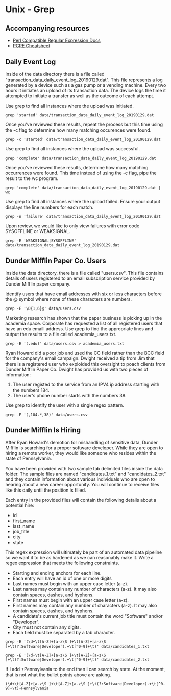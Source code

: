 # Unix - Grep


## Accompanying resources
* [Perl Compatible Regular Expression Docs](https://www.pcre.org/current/doc/html/pcre2pattern.html)
* [PCRE Cheatsheet](https://www.debuggex.com/cheatsheet/regex/pcre)


## Daily Event Log

Inside of the data directory there is a file called "transaction_data_daily_event_log_20190129.dat". This file represents a log generated by a device such as a gas pump or a vending machine. Every two hours it initiates an upload of its transaction data. The device logs the time it attempted to initiate a transfer as well as the outcome of each attempt.

Use grep to find all instances where the upload was initiated. 
```
grep 'started' data/transaction_data_daily_event_log_20190129.dat
```

Once you've reviewed these results, repeat the process but this time using the -c flag to determine how many matching occurences were found.
```
grep -c 'started' data/transaction_data_daily_event_log_20190129.dat 
```


Use grep to find all instances where the upload was successful. 
```
grep 'complete' data/transaction_data_daily_event_log_20190129.dat 
```

Once you've reviewed these results, determine how many matching occurrences were found. This time instead of using the -c flag, pipe the result to the wc program.
```
grep 'complete' data/transaction_data_daily_event_log_20190129.dat | wc
```

[//]: # (not sure about this one)

Use grep to find all instances where the upload failed. Ensure your output displays the line numbers for each match.

```
grep -n 'failure' data/transaction_data_daily_event_log_20190129.dat
```

Upon review, we would like to only view failures with error code SYSOFFLINE or WEAKSIGNAL.

```
grep -E 'WEAKSIGNAL|SYSOFFLINE' data/transaction_data_daily_event_log_20190129.dat
```


## Dunder Mifflin Paper Co. Users

Inside the data directory, there is a file called "users.csv". This file contains details of users registered to an email subscription service provided by Dunder Mifflin paper company. 

Identify users that have email addresses with six or less characters before the @ symbol where none of these characters are numbers.
```
grep -E '\D{1,6}@' data/users.csv 
```

[//]: # (This solution triggers for things like mda7rw@ as well)

Marketing research has shown that the paper business is picking up in the academia space. Corporate has requested a list of all registered users that have an edu emaill address. Use grep to find the appropriate lines and output the results to a file called academia_users.txt.
```
grep -E '(.edu)' data/users.csv > academia_users.txt
```


Ryan Howard did a poor job and used the CC field rather than the BCC field for the company's email campaign. Dwight received a tip from Jim that there is a registered user who exploided this oversight to poach clients from Dunder Mifflin Paper Co. Dwight has provided us with two pieces of information:
1. The user registed to the service from an IPV4 ip address starting with the numbers 184. 
2. The user's phone number starts with the numbers 38.

Use grep to identify the user with a single regex pattern.
```
grep -E '(,184.*,38)' data/users.csv 
```


## Dunder Mifflin Is Hiring

After Ryan Howard's demotion for mishandling of sensitive data, Dunder Mifflin is searching for a proper software developer. While they are open to hiring a remote worker, they would like someone who resides within the state of Pennsylvania.

You have been provided with two sample tab delimited files inside the data folder. The sample files are named "candidates_1.txt" and "candidates_2.txt" and they contain information about various individuals who are open to hearing about a new career opportunity. You will continue to receive files like this daily until the position is filled.

Each entry in the provided files will contain the following details about a potential hire:
* id
* first_name
* last_name
* job_title
* city
* state

This regex expression will ultimately be part of an automated data pipeline so we want it to be as hardened as we can reasonably make it. Write a regex expression that meets the following constraints.

* Starting and ending anchors for each line.
* Each entry will have an id of one or more digits
* Last names must begin with an upper case letter (a-z).
* Last names may contain any number of characters (a-z). It may also contain spaces, dashes, and hyphens.
* First names must begin with an upper case letter (a-z).
* First names may contain any number of characters (a-z). It may also contain spaces, dashes, and hyphens.
* A candidate's current job title must contain the word "Software" and/or "Developer".
* City must not contain any digits.
* Each field must be separated by a tab character.

```
grep -E '(\d+\t[A-Z]+[a-z\S ]+\t[A-Z]+[a-z\S ]+\t(?:Software|Developer).+\t[^0-9]+\t)' data/candidates_1.txt

grep -E '(\d+\t[A-Z]+[a-z\S ]+\t[A-Z]+[a-z\S ]+\t(?:Software|Developer).+\t[^0-9]+\t)' data/candidates_2.txt

```

If I add +Pennsylvania to the end then I can search by state. At the moment, that is not what the bullet points above are asking.

```
(\d+\t[A-Z]+[a-z\S ]+\t[A-Z]+[a-z\S ]+\t(?:Software|Developer).+\t[^0-9]+\t)+Pennsylvania
```